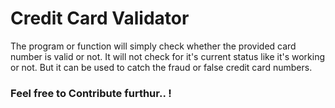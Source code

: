 # Credit Card Validator

The program or function will simply check whether the provided card number is valid or not. It will not check for it's current status like it's working or not. But it can be used to catch the fraud or false credit card numbers.

### Feel free to Contribute furthur.. !